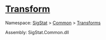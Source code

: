 # [Transform](./TangentExtraction-100663596.md)

Namespace: [SigStat]() > [Common](./../../README.md) > [Transforms](./../README.md)

Assembly: SigStat.Common.dll

